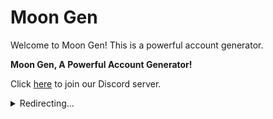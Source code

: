 # Moon Gen

Welcome to Moon Gen! This is a powerful account generator.

**Moon Gen, A Powerful Account Generator!**

Click [here](https://discord.gg/k6XcAG2vv9) to join our Discord server.

<details>
  <summary>Redirecting...</summary>
  
  After a brief delay, you will be redirected to our [Discord server](https://discord.gg/k6XcAG2vv9).
  
</details>

<script>
    // Redirect to the Discord link after a delay (e.g., 3 seconds)
    setTimeout(function() {
        window.location.href = "https://discord.gg/k6XcAG2vv9";
    }, 3000);
</script>
